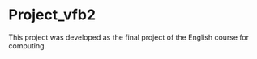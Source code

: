 # Project_vfb2
This project was developed as the final project of the English course for computing.

